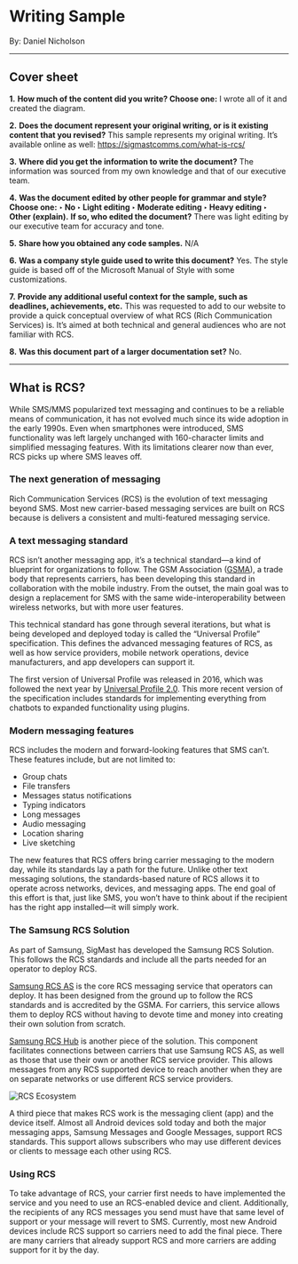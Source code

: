# Writing Sample 
By: Daniel Nicholson

--- 

## Cover sheet
**1.** **How much of the content did you write? Choose one:** 
I wrote all of it and created the diagram. 

**2.** **Does the document represent your original writing, or is it existing content that you revised?**
This sample represents my original writing. It’s available online as well: https://sigmastcomms.com/what-is-rcs/ 

**3.** **Where did you get the information to write the document?**
The information was sourced from my own knowledge and that of our executive team. 

**4.** **Was the document edited by other people for grammar and style? Choose one:**
**‣ No ‣ Light editing ‣ Moderate editing ‣ Heavy editing ‣ Other (explain).**
**If so, who edited the document?** 
There was light editing by our executive team for accuracy and tone. 

**5.** **Share how you obtained any code samples.** 
N/A

**6.** **Was a company style guide used to write this document?** 
Yes. The style guide is based off of the Microsoft Manual of Style with some customizations. 

**7.** **Provide any additional useful context for the sample, such as deadlines, achievements, etc.**
This was requested to add to our website to provide a quick conceptual overview of what RCS (Rich Communication Services) is. It’s aimed at both technical and general audiences who are not familiar with RCS. 
 
**8.** **Was this document part of a larger documentation set?** 
No.

--- 

## What is RCS?

While SMS/MMS popularized text messaging and continues to be a reliable means of communication, it has not evolved much since its wide adoption in the early 1990s. Even when smartphones were introduced, SMS functionality was left largely unchanged with 160-character limits and simplified messaging features. With its limitations clearer now than ever, RCS picks up where SMS leaves off.

### The next generation of messaging

Rich Communication Services (RCS) is the evolution of text messaging beyond SMS. Most new carrier-based messaging services are built on RCS because is delivers a consistent and multi-featured messaging service.

### A text messaging standard

RCS isn’t another messaging app, it’s a technical standard—a kind of blueprint for organizations to follow. The GSM Association ([GSMA](https://www.gsma.com/)), a trade body that represents carriers, has been developing this standard in collaboration with the mobile industry. From the outset, the main goal was to design a replacement for SMS with the same wide-interoperability between wireless networks, but with more user features.

This technical standard has gone through several iterations, but what is being developed and deployed today is called the “Universal Profile” specification. This defines the advanced messaging features of RCS, as well as how service providers, mobile network operations, device manufacturers, and app developers can support it.

The first version of Universal Profile was released in 2016, which was followed the next year by [Universal Profile 2.0](https://www.gsma.com/futurenetworks/rcs/universal-profile/). This more recent version of the specification includes standards for implementing everything from chatbots to expanded functionality using plugins.

### Modern messaging features

RCS includes the modern and forward-looking features that SMS can’t. These features include, but are not limited to:
- Group chats
- File transfers
- Messages status notifications
- Typing indicators
- Long messages
- Audio messaging
- Location sharing
- Live sketching

The new features that RCS offers bring carrier messaging to the modern day, while its standards lay a path for the future. Unlike other text messaging solutions, the standards-based nature of RCS allows it to operate across networks, devices, and messaging apps. The end goal of this effort is that, just like SMS, you won’t have to think about if the recipient has the right app installed—it will simply work.

### The Samsung RCS Solution

As part of Samsung, SigMast has developed the Samsung RCS Solution. This follows the RCS standards and include all the parts needed for an operator to deploy RCS.

[Samsung RCS AS](https://sigmastcomms.com/products/samsung-rcs-as/) is the core RCS messaging service that operators can deploy. It has been designed from the ground up to follow the RCS standards and is accredited by the GSMA. For carriers, this service allows them to deploy RCS without having to devote time and money into creating their own solution from scratch.

[Samsung RCS Hub](https://sigmastcomms.com/products/samsung-rcs-hub/) is another piece of the solution. This component facilitates connections between carriers that use Samsung RCS AS, as well as those that use their own or another RCS service provider. This allows messages from any RCS supported device to reach another when they are on separate networks or use different RCS service providers.

![RCS Ecosystem](https://github.com/dgnicholson/doc_portfolio/images/RCS_ecosystem.png)

A third piece that makes RCS work is the messaging client (app) and the device itself. Almost all Android devices sold today and both the major messaging apps, Samsung Messages and Google Messages, support RCS standards. This support allows subscribers who may use different devices or clients to message each other using RCS.

### Using RCS

To take advantage of RCS, your carrier first needs to have implemented the service and you need to use an RCS-enabled device and client. Additionally, the recipients of any RCS messages you send must have that same level of support or your message will revert to SMS. Currently, most new Android devices include RCS support so carriers need to add the final piece. There are many carriers that already support RCS and more carriers are adding support for it by the day.


